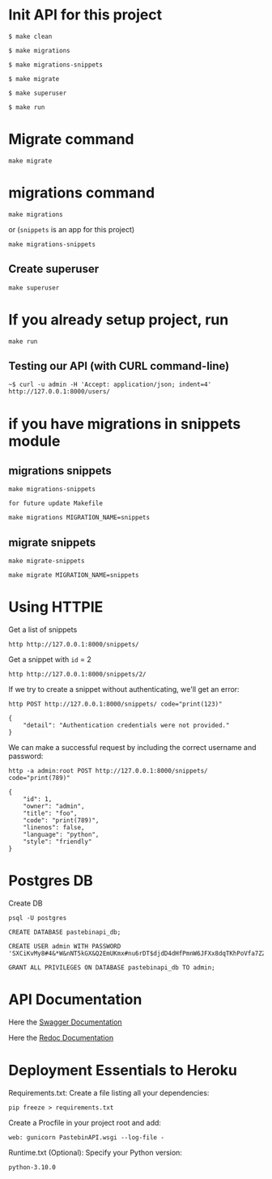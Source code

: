 # Init API for this project

`$ make clean`

`$ make migrations`

`$ make migrations-snippets`

`$ make migrate`

`$ make superuser`

`$ make run`

# Migrate command

```
make migrate
```

# migrations command

```
make migrations
```

or (`snippets` is an app for this project)

```
make migrations-snippets
```

## Create superuser

```
make superuser
```

# If you already setup project, run

```
make run
```

## Testing our API (with CURL command-line)

```
~$ curl -u admin -H 'Accept: application/json; indent=4' http://127.0.0.1:8000/users/
```

# if you have migrations in snippets module

## migrations snippets

```
make migrations-snippets
```

`for future update Makefile`

```
make migrations MIGRATION_NAME=snippets
```

## migrate snippets

```
make migrate-snippets
```

```
make migrate MIGRATION_NAME=snippets
```

# Using HTTPIE

Get a list of snippets

```
http http://127.0.0.1:8000/snippets/
```

Get a snippet with `id` = 2

```
http http://127.0.0.1:8000/snippets/2/
```

If we try to create a snippet without authenticating, we'll get an error:

```
http POST http://127.0.0.1:8000/snippets/ code="print(123)"

{
    "detail": "Authentication credentials were not provided."
}
```

We can make a successful request by including the correct username and password:

```
http -a admin:root POST http://127.0.0.1:8000/snippets/ code="print(789)"

{
    "id": 1,
    "owner": "admin",
    "title": "foo",
    "code": "print(789)",
    "linenos": false,
    "language": "python",
    "style": "friendly"
}
```

# Postgres DB

Create DB

```
psql -U postgres
```

```
CREATE DATABASE pastebinapi_db;
```

```
CREATE USER admin WITH PASSWORD 'SXCiKvMy8#4&*W&nNT5kGX&Q2EmUKmx#nu6rDT$djdD4dHfPmnW6JFXx8dqTKhPoVfa7ZZnLmNViC4kp34UpCYg2*@YXEnqB84##fDFxmVG';
```

```
GRANT ALL PRIVILEGES ON DATABASE pastebinapi_db TO admin;
```

# API Documentation

Here the [Swagger Documentation](http://127.0.0.1:8000/api/doc/swagger/)

Here the [Redoc Documentation](http://127.0.0.1:8000/api/doc/redoc/)

# Deployment Essentials to Heroku

Requirements.txt: Create a file listing all your dependencies:

```
pip freeze > requirements.txt
```

Create a Procfile in your project root and add:

```
web: gunicorn PastebinAPI.wsgi --log-file -
```

Runtime.txt (Optional): Specify your Python version:

```
python-3.10.0
```
